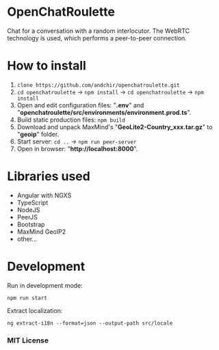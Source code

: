 # OpenChatRoulette

Chat for a conversation with a random interlocutor. The WebRTC technology is used, which performs a peer-to-peer connection.

# How to install

1. `clone https://github.com/andchir/openchatroulette.git`
2. `cd openchatroulette` -> `npm install` -> `cd openchatroulette` -> `npm install`
3. Open and edit configuration files: "**.env**" and "**openchatroulette/src/environments/environment.prod.ts**".
4. Build static production files: `npm build`
5. Download and unpack MaxMind's "**GeoLite2-Country_xxx.tar.gz**" to "**geoip**" folder.
6. Start server: `cd ..` -> `npm run peer-server`
7. Open in browser: "**http://localhost:8000**".

# Libraries used
- Angular with NGXS
- TypeScript
- NodeJS
- PeerJS
- Bootstrap
- MaxMind GeoIP2
- other...

# Development

Run in development mode:
~~~
npm run start
~~~

Extract localization:
~~~
ng extract-i18n --format=json --output-path src/locale
~~~

### MIT License
